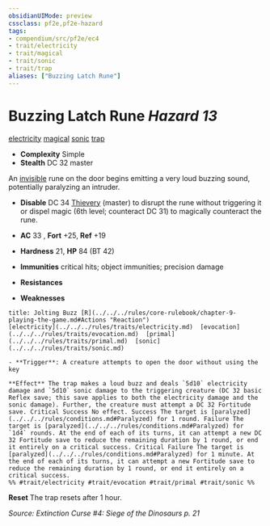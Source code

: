 ```yaml
---
obsidianUIMode: preview
cssclass: pf2e,pf2e-hazard
tags:
- compendium/src/pf2e/ec4
- trait/electricity
- trait/magical
- trait/sonic
- trait/trap
aliases: ["Buzzing Latch Rune"]
---
```

# Buzzing Latch Rune *Hazard 13*  
[electricity](../../../rules/traits/electricity.md)  [magical](../../../rules/traits/magical.md)  [sonic](../../../rules/traits/sonic.md)  [trap](../../../rules/traits/trap.md)  

- **Complexity** Simple
- **Stealth** DC 32 master  

An [invisible](../../../rules/conditions.md#Invisible) rune on the door begins emitting a very loud buzzing sound, potentially paralyzing an intruder.

- **Disable** DC 34 [Thievery](../../skills.md#Thievery) (master) to disrupt the rune without triggering it or dispel magic (6th level; counteract DC 31) to magically counteract the rune.  

- **AC** 33 , **Fort** +25, **Ref** +19
- **Hardness** 21, **HP** 84 (BT 42)
- **Immunities** critical hits; object immunities; precision damage
- **Resistances** 
- **Weaknesses** 
     
```ad-embed-ability
title: Jolting Buzz [R](../../../rules/core-rulebook/chapter-9-playing-the-game.md#Actions "Reaction")
[electricity](../../../rules/traits/electricity.md)  [evocation](../../../rules/traits/evocation.md)  [primal](../../../rules/traits/primal.md)  [sonic](../../../rules/traits/sonic.md)  

- **Trigger**: A creature attempts to open the door without using the key

**Effect** The trap makes a loud buzz and deals `5d10` electricity damage and `5d10` sonic damage to the triggering creature (DC 32 basic Reflex save; this save applies to both the electricity damage and the sonic damage). Further, the creature must attempt a DC 32 Fortitude save. Critical Success No effect. Success The target is [paralyzed](../../../rules/conditions.md#Paralyzed) for 1 round. Failure The target is [paralyzed](../../../rules/conditions.md#Paralyzed) for `1d4` rounds. At the end of each of its turns, it can attempt a new DC 32 Fortitude save to reduce the remaining duration by 1 round, or end it entirely on a critical success. Critical Failure The target is [paralyzed](../../../rules/conditions.md#Paralyzed) for 1 minute. At the end of each of its turns, it can attempt a new Fortitude save to reduce the remaining duration by 1 round, or end it entirely on a critical success.  
%% #trait/electricity #trait/evocation #trait/primal #trait/sonic %%
```

**Reset** The trap resets after 1 hour.  

*Source: Extinction Curse #4: Siege of the Dinosaurs p. 21*
